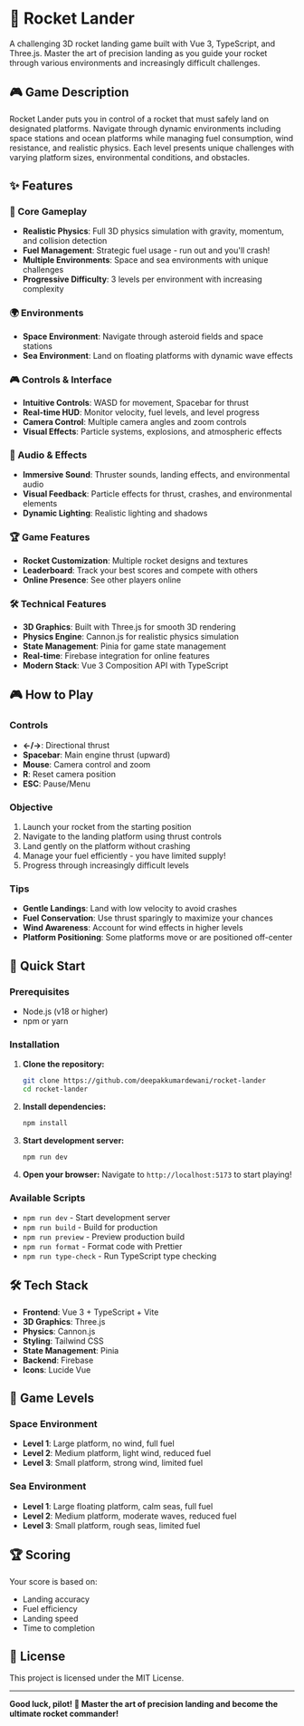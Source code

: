 # 🚀 Rocket Lander

A challenging 3D rocket landing game built with Vue 3, TypeScript, and Three.js. Master the art of precision landing as you guide your rocket through various environments and increasingly difficult challenges.

## 🎮 Game Description

Rocket Lander puts you in control of a rocket that must safely land on designated platforms. Navigate through dynamic environments including space stations and ocean platforms while managing fuel consumption, wind resistance, and realistic physics. Each level presents unique challenges with varying platform sizes, environmental conditions, and obstacles.

## ✨ Features

### 🎯 Core Gameplay

- **Realistic Physics**: Full 3D physics simulation with gravity, momentum, and collision detection
- **Fuel Management**: Strategic fuel usage - run out and you'll crash!
- **Multiple Environments**: Space and sea environments with unique challenges
- **Progressive Difficulty**: 3 levels per environment with increasing complexity

### 🌍 Environments

- **Space Environment**: Navigate through asteroid fields and space stations
- **Sea Environment**: Land on floating platforms with dynamic wave effects

### 🎮 Controls & Interface

- **Intuitive Controls**: WASD for movement, Spacebar for thrust
- **Real-time HUD**: Monitor velocity, fuel levels, and level progress
- **Camera Control**: Multiple camera angles and zoom controls
- **Visual Effects**: Particle systems, explosions, and atmospheric effects

### 🎵 Audio & Effects

- **Immersive Sound**: Thruster sounds, landing effects, and environmental audio
- **Visual Feedback**: Particle effects for thrust, crashes, and environmental elements
- **Dynamic Lighting**: Realistic lighting and shadows

### 🏆 Game Features

- **Rocket Customization**: Multiple rocket designs and textures
- **Leaderboard**: Track your best scores and compete with others
- **Online Presence**: See other players online

### 🛠️ Technical Features

- **3D Graphics**: Built with Three.js for smooth 3D rendering
- **Physics Engine**: Cannon.js for realistic physics simulation
- **State Management**: Pinia for game state management
- **Real-time**: Firebase integration for online features
- **Modern Stack**: Vue 3 Composition API with TypeScript

## 🎮 How to Play

### Controls

- **←/→**: Directional thrust
- **Spacebar**: Main engine thrust (upward)
- **Mouse**: Camera control and zoom
- **R**: Reset camera position
- **ESC**: Pause/Menu

### Objective

1. Launch your rocket from the starting position
2. Navigate to the landing platform using thrust controls
3. Land gently on the platform without crashing
4. Manage your fuel efficiently - you have limited supply!
5. Progress through increasingly difficult levels

### Tips

- **Gentle Landings**: Land with low velocity to avoid crashes
- **Fuel Conservation**: Use thrust sparingly to maximize your chances
- **Wind Awareness**: Account for wind effects in higher levels
- **Platform Positioning**: Some platforms move or are positioned off-center

## 🚀 Quick Start

### Prerequisites

- Node.js (v18 or higher)
- npm or yarn

### Installation

1. **Clone the repository:**

   ```bash
   git clone https://github.com/deepakkumardewani/rocket-lander
   cd rocket-lander
   ```

2. **Install dependencies:**

   ```bash
   npm install
   ```

3. **Start development server:**

   ```bash
   npm run dev
   ```

4. **Open your browser:**
   Navigate to `http://localhost:5173` to start playing!

### Available Scripts

- `npm run dev` - Start development server
- `npm run build` - Build for production
- `npm run preview` - Preview production build
- `npm run format` - Format code with Prettier
- `npm run type-check` - Run TypeScript type checking

## 🛠️ Tech Stack

- **Frontend**: Vue 3 + TypeScript + Vite
- **3D Graphics**: Three.js
- **Physics**: Cannon.js
- **Styling**: Tailwind CSS
- **State Management**: Pinia
- **Backend**: Firebase
- **Icons**: Lucide Vue

## 🎯 Game Levels

### Space Environment

- **Level 1**: Large platform, no wind, full fuel
- **Level 2**: Medium platform, light wind, reduced fuel
- **Level 3**: Small platform, strong wind, limited fuel

### Sea Environment

- **Level 1**: Large floating platform, calm seas, full fuel
- **Level 2**: Medium platform, moderate waves, reduced fuel
- **Level 3**: Small platform, rough seas, limited fuel

## 🏆 Scoring

Your score is based on:

- Landing accuracy
- Fuel efficiency
- Landing speed
- Time to completion

## 📄 License

This project is licensed under the MIT License.

---

**Good luck, pilot! 🚀 Master the art of precision landing and become the ultimate rocket commander!**
